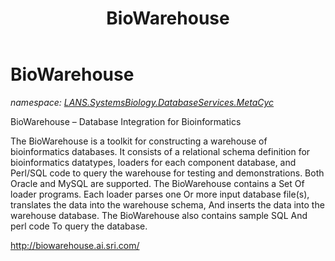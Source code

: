 ﻿---
title: BioWarehouse
---

# BioWarehouse
_namespace: [LANS.SystemsBiology.DatabaseServices.MetaCyc](N-LANS.SystemsBiology.DatabaseServices.MetaCyc.html)_

BioWarehouse – Database Integration for Bioinformatics
 
 The BioWarehouse is a toolkit for constructing a warehouse of bioinformatics databases. 
 It consists of a relational schema definition for bioinformatics datatypes, loaders for 
 each component database, and Perl/SQL code to query the warehouse for testing and demonstrations. 
 Both Oracle and MySQL are supported.
 The BioWarehouse contains a Set Of loader programs. Each loader parses one Or more input database 
 file(s), translates the data into the warehouse schema, And inserts the data into the warehouse database. 
 The BioWarehouse also contains sample SQL And perl code To query the database.
 
 http://biowarehouse.ai.sri.com/




